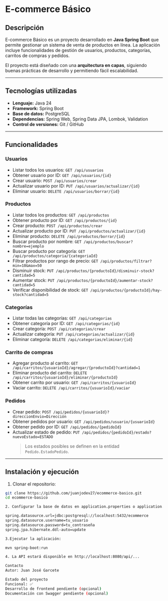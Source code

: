 # E-commerce Básico

## Descripción
E-commerce Básico es un proyecto desarrollado en **Java Spring Boot** que permite gestionar un sistema de venta de productos en línea. La aplicación incluye funcionalidades de gestión 
de usuarios, productos, categorías, carritos de compras y pedidos.  

El proyecto está diseñado con una **arquitectura en capas**, siguiendo buenas prácticas de desarrollo y permitiendo fácil escalabilidad.  

---

## Tecnologías utilizadas
- **Lenguaje:** Java 24  
- **Framework:** Spring Boot  
- **Base de datos:** PostgreSQL  
- **Dependencias:** Spring Web, Spring Data JPA, Lombok, Validation   
- **Control de versiones:** Git / GitHub  

---

## Funcionalidades

### Usuarios
- Listar todos los usuarios: `GET /api/usuarios`  
- Obtener usuario por ID: `GET /api/usuarios/{id}`  
- Crear usuario: `POST /api/usuarios/crear`  
- Actualizar usuario por ID: `PUT /api/usuarios/actualizar/{id}`  
- Eliminar usuario: `DELETE /api/usuarios/borrar/{id}`  

### Productos
- Listar todos los productos: `GET /api/productos`  
- Obtener producto por ID: `GET /api/productos/{id}`  
- Crear producto: `POST /api/productos/crear`  
- Actualizar producto por ID: `PUT /api/productos/actualizar/{id}`  
- Eliminar producto: `DELETE /api/productos/borrar/{id}`  
- Buscar producto por nombre: `GET /api/productos/buscar?nombre=ejemplo`  
- Buscar producto por categoría: `GET /api/productos/categoria/{categoriaId}`  
- Filtrar productos por rango de precio: `GET /api/productos/filtrar?min=10&max=50`  
- Disminuir stock: `PUT /api/productos/{productoId}/disminuir-stock?cantidad=5`  
- Aumentar stock: `PUT /api/productos/{productoId}/aumentar-stock?cantidad=5`  
- Verificar disponibilidad de stock: `GET /api/productos/{productoId}/hay-stock?cantidad=5`  

### Categorías
- Listar todas las categorías: `GET /api/categorias`  
- Obtener categoría por ID: `GET /api/categorias/{id}`  
- Crear categoría: `POST /api/categorias/crear`  
- Actualizar categoría: `PUT /api/categorias/actualizar/{id}`  
- Eliminar categoría: `DELETE /api/categorias/eliminar/{id}`  

### Carrito de compras
- Agregar producto al carrito: `GET /api/carritos/{usuarioId}/agregar/{productoId}?cantidad=1`  
- Eliminar producto del carrito: `DELETE /api/carritos/{usuarioId}/eliminar/{productoId}`  
- Obtener carrito por usuario: `GET /api/carritos/{usuarioId}`  
- Vaciar carrito: `DELETE /api/carritos/{usuarioId}/vaciar`  

### Pedidos
- Crear pedido: `POST /api/pedidos/{usuarioId}?direccionEnvio=Dirección`  
- Obtener pedidos por usuario: `GET /api/pedidos/usuario/{usuarioId}`  
- Obtener pedido por ID: `GET /api/pedidos/{pedidoId}`  
- Actualizar estado de pedido: `PUT /api/pedidos/{pedidoId}/estado?nuevoEstado=ESTADO`  
  > Los estados posibles se definen en la entidad `Pedido.EstadoPedido`.  

---

## Instalación y ejecución

1. Clonar el repositorio:

```bash
git clone https://github.com/juanjodev27/ecommerce-basico.git
cd ecommerce-basico

2. Configurar la base de datos en application.properties o application.yml:

spring.datasource.url=jdbc:postgresql://localhost:5432/ecommerce
spring.datasource.username=tu_usuario
spring.datasource.password=tu_contraseña
spring.jpa.hibernate.ddl-auto=update

3.Ejecutar la aplicación:

mvn spring-boot:run

4. La API estará disponible en http://localhost:8080/api/...

Contacto
Autor: Juan José Garcete

Estado del proyecto
Funcional: ✅
Desarrollo de frontend pendiente (opcional)
Documentación con Swagger pendiente (opcional)

